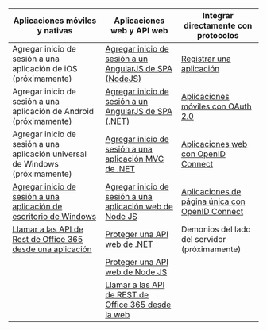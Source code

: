 | Aplicaciones móviles y nativas | Aplicaciones web y API web | Integrar directamente con protocolos |
| ----------------------- | ------------------------------- | --------------------- |
| Agregar inicio de sesión a una aplicación de iOS (próximamente) | [Agregar inicio de sesión a un AngularJS de SPA (NodeJS)](active-directory-v2-devquickstarts-angular-node.md) | [Registrar una aplicación](active-directory-v2-app-registration.md) |
| Agregar inicio de sesión a una aplicación de Android (próximamente) | [Agregar inicio de sesión a un AngularJS de SPA (.NET)](active-directory-v2-devquickstarts-angular-dotnet.md) | [Aplicaciones móviles con OAuth 2.0](active-directory-v2-protocols-oauth-code.md) |
| Agregar inicio de sesión a una aplicación universal de Windows (próximamente) | [Agregar inicio de sesión a una aplicación MVC de .NET](active-directory-v2-devquickstarts-dotnet-web.md) | [Aplicaciones web con OpenID Connect](active-directory-v2-protocols-oidc.md) |
| [Agregar inicio de sesión a una aplicación de escritorio de Windows](active-directory-v2-devquickstarts-wpf.md)| [Agregar inicio de sesión a una aplicación web de Node JS](active-directory-v2-devquickstarts-node-web.md) | [Aplicaciones de página única con OpenID Connect](active-directory-protocols-implicit.md) 
| [Llamar a las API de Rest de Office 365 desde una aplicación](https://www.msdn.com/office/office365/howto/authenticate-Office-365-APIs-using-v2) | [Proteger una API web de .NET](active-directory-v2-devquickstarts-dotnet-api.md) | Demonios del lado del servidor (próximamente) |
| | [Proteger una API web de Node JS](active-directory-v2-devquickstarts-node-api.md) |
| | [Llamar a las API de REST de Office 365 desde la web](https://www.msdn.com/office/office365/howto/authenticate-Office-365-APIs-using-v2) |

<!---HONumber=AcomDC_1203_2015-->